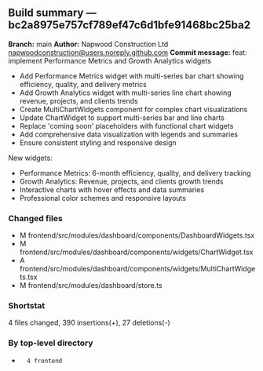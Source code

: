 ## Build summary — bc2a8975e757cf789ef47c6d1bfe91468bc25ba2

**Branch:** main **Author:** Napwood Construction Ltd <napwoodconstruction@users.noreply.github.com>
**Commit message:** feat: implement Performance Metrics and Growth Analytics widgets

- Add Performance Metrics widget with multi-series bar chart showing efficiency, quality, and
  delivery metrics
- Add Growth Analytics widget with multi-series line chart showing revenue, projects, and clients
  trends
- Create MultiChartWidgets component for complex chart visualizations
- Update ChartWidget to support multi-series bar and line charts
- Replace 'coming soon' placeholders with functional chart widgets
- Add comprehensive data visualization with legends and summaries
- Ensure consistent styling and responsive design

New widgets:

- Performance Metrics: 6-month efficiency, quality, and delivery tracking
- Growth Analytics: Revenue, projects, and clients growth trends
- Interactive charts with hover effects and data summaries
- Professional color schemes and responsive layouts

### Changed files

- M frontend/src/modules/dashboard/components/DashboardWidgets.tsx
- M frontend/src/modules/dashboard/components/widgets/ChartWidget.tsx
- A frontend/src/modules/dashboard/components/widgets/MultiChartWidgets.tsx
- M frontend/src/modules/dashboard/store.ts

### Shortstat

4 files changed, 390 insertions(+), 27 deletions(-)

### By top-level directory

-       4 frontend

